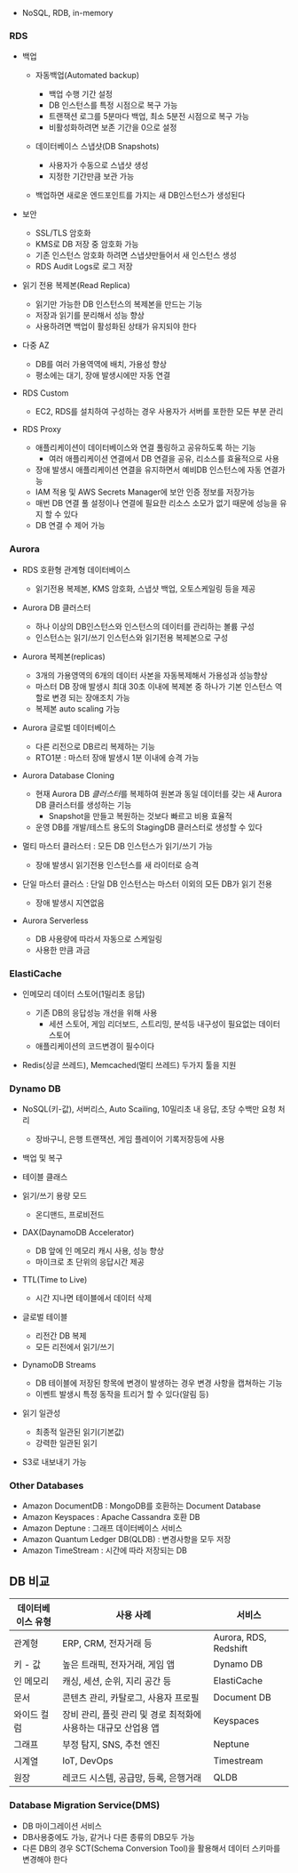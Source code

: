 - NoSQL, RDB, in-memory
### RDS
- 백업
	- 자동백업(Automated backup)
		- 백업 수행 기간 설정
		- DB 인스턴스를 특정 시점으로 복구 가능
		- 트랜잭션 로그를 5분마다 백업, 최소 5분전 시점으로 복구 가능
		- 비활성화하려면 보존 기간을 0으로 설정
	- 데이터베이스 스냅샷(DB Snapshots)
		- 사용자가 수동으로 스냅샷 생성
		- 지정한 기간만큼 보관 가능

	- 백업하면 새로운 엔드포인트를 가지는 새 DB인스턴스가 생성된다

- 보안
	- SSL/TLS 암호화
	- KMS로 DB 저장 중 암호화 가능
	- 기존 인스턴스 암호화 하려면 스냅샷만들어서 새 인스턴스 생성
	- RDS Audit Logs로 로그 저장

- 읽기 전용 복제본(Read Replica)
	- 읽기만 가능한 DB 인스턴스의 복제본을 만드는 기능
	- 저장과 읽기를 분리해서 성능 향상
	- 사용하려면 백업이 활성화된 상태가 유지되야 한다

- 다중 AZ
	- DB를 여러 가용역역에 배치, 가용성 향상
	- 평소에는 대기, 장애 발생시에만 자동 연결

- RDS Custom
	- EC2, RDS를 설치하여 구성하는 경우 사용자가 서버를 포한한 모든 부분 관리

- RDS Proxy
	- 애플리케이션이 데이터베이스와 연결 풀링하고 공유하도록 하는 기능
		- 여러 애플리케이션 연결에서 DB 연결을 공유, 리소스를 효율적으로 사용
	- 장애 발생시 애플리케이션 연결을 유지하면서 예비DB 인스턴스에 자동 연결가능
	- IAM 적용 및 AWS Secrets Manager에 보안 인증 정보를 저장가능
	- 매번 DB 연결 풀 설정이나 연결에 필요한 리소스 소모가 없기 때문에 성능을 유지 할 수 있다
	- DB 연결 수 제어 가능

### Aurora
- RDS 호환형 관계형 데이터베이스
	- 읽기전용 복제본, KMS 암호화, 스냅샷 백업, 오토스케일링 등을 제공

- Aurora DB 클러스터
	- 하나 이상의 DB인스턴스와 인스턴스의 데이터를 관리하는 볼륨 구성
	- 인스턴스는 읽기/쓰기 인스턴스와 읽기전용 복제본으로 구성

- Aurora 복제본(replicas)
	- 3개의 가용영역의 6개의 데이터 사본을 자동복제해서 가용성과 성능향상
	- 마스터 DB 장애 발생시 최대 30초 이내에 복제본 중 하나가 기본 인스턴스 역할로 변경 되는 장애조치 가능
	- 복제본 auto scaling 가능

- Aurora 글로벌 데이터베이스
	- 다른 리전으로 DB르리 복제하는 기능
	- RTO1분 : 마스터 장애 발생시 1분 이내에 승격 가능


- Aurora Database Cloning
	- 현재 Aurora DB *클러스터*를 복제하여 원본과 동일 데이터를 갖는 새 Aurora DB 클러스터를 생성하는 기능
		- Snapshot을 만들고 복원하는 것보다 빠르고 비용 효율적
	- 운영 DB를 개발/테스트 용도의 StagingDB 클러스터로 생성할 수 있다


- 멀티 마스터 클러스터 : 모든 DB 인스턴스가 읽기/쓰기 가능
	- 장애 발생시 읽기전용 인스턴스를 새 라이터로 승격
- 단일 마스터 클러스 : 단일 DB 인스턴스는 마스터 이외의 모든 DB가 읽기 전용
	- 장애 발생시 지연없음

- Aurora Serverless 
	- DB 사용량에 따라서 자동으로 스케일링
	- 사용한 만큼 과금



### ElastiCache
- 인메모리 데이터 스토어(1밀리초 응답)
	- 기존 DB의 응답성능 개선을 위해 사용
		- 세션 스토어, 게임 리더보드, 스트리밍, 분석등 내구성이 필요없는 데이터 스토어
	- 애플리케이션의 코드변경이 필수이다

- Redis(싱글 쓰레드), Memcached(멀티 쓰레드)  두가지 툴을 지원

### Dynamo DB
- NoSQL(키-값), 서버리스, Auto Scailing, 10밀리초 내 응답, 초당 수백만 요청 처리
	- 장바구니, 은행 트랜잭션, 게임 플레이어 기록저장등에 사용

- 백업 및 복구
- 테이블 클래스
- 읽기/쓰기 용량 모드
	- 온디맨드, 프로비전드
- DAX(DaynamoDB Accelerator)
	- DB 앞에 인 메모리 캐시 사용, 성능 향상
	- 마이크로 초 단위의 응답시간 제공
- TTL(Time to Live)
	- 시간 지나면 테이블에서 데이터 삭제

- 글로벌 테이블
	- 리전간 DB 복제
	- 모든 리전에서 읽기/쓰기

- DynamoDB Streams
	- DB 테이블에 저장된 항목에 변경이 발생하는 경우 변경 사항을 캡쳐하는 기능
	- 이벤트 발생시 특정 동작을 트리거 할 수 있다(알림 등)

- 읽기 일관성
	- 최종적 일관된 읽기(기본값)
	- 강력한 일관된 읽기

- S3로 내보내기 가능


### Other Databases
- Amazon DocumentDB : MongoDB를 호환하는 Document Database
- Amazon Keyspaces : Apache Cassandra 호환 DB
- Amazon Deptune : 그래프 데이터베이스 서비스
- Amazon Quantum Ledger DB(QLDB) : 변경사항을 모두 저장
- Amazon TimeStream : 시간에 따라 저장되는 DB



## DB 비교
| 데이터베이스 유형 | 사용 사례                                 | 서비스                   |
| --------- | ------------------------------------- | --------------------- |
| 관계형       | ERP, CRM, 전자거래 등                      | Aurora, RDS, Redshift |
| 키 - 값     | 높은 트래픽, 전자거래, 게임 앱                    | Dynamo DB             |
| 인 메모리     | 캐싱, 세션, 순위, 지리 공간 등                   | ElastiCache           |
| 문서        | 콘텐츠 관리, 카탈로그, 사용자 프로필                 | Document DB           |
| 와이드 컬럼    | 장비 관리, 플릿 관리 및 경로 최적화에 사용하는 대규모 산업용 앱 | Keyspaces             |
| 그래프       | 부정 탐지, SNS, 추천 엔진                     | Neptune               |
| 시계열       | IoT, DevOps                           | Timestream            |
| 원장        | 레코드 시스템, 공급망, 등록, 은행거래                | QLDB                  |


### Database Migration Service(DMS)
- DB 마이그레이션 서비스
- DB사용중에도 가능, 같거나 다른 종류의 DB모두 가능
- 다른 DB의 경우 SCT(Schema Conversion Tool)을 활용해서 데이터 스키마를 변경해야 한다